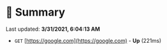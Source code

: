 # 📖 Summary
Last updated: **3/31/2021, 6:04:13 AM**

- `GET` [https://google.com](https://google.com) - **Up** (221ms)
